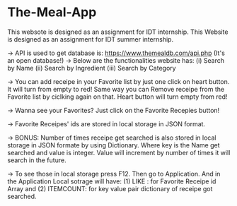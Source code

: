 # The-Meal-App
This websote is designed as an assignment for IDT internship.
This Website is designed as an assignment for IDT summer internship.

-> API is used to get database is: https://www.themealdb.com/api.php (It's an open database!) 
-> Below are the functionalities website has: (i) Search by Name (ii) Search by Ingredient (iii) Search by Category

-> You can add receipe in your Favorite list by just one click on heart button. It will turn from empty to red! 
   Same way you can Remove receipe from the Favorite list by ciclking again on that. Heart button will turn empty from red!

-> Wanna see your Favorites? Just click on the Favorite Recepies button!

-> Favorite Receipes' ids are stored in local storage in JSON format.

-> BONUS: Number of times receipe get searched is also stored in local storage in JSON formate by using Dictionary. 
   Where key is the Name get searched and value is integer. Value will increment by number of times it will search in the future.

-> To see those in local storage press F12. Then go to Application. And in the Application Local sotrage will have: 
   (1) LIKE : for Favorite Receipe id Array and (2) ITEMCOUNT: for key value pair dictionary of receipe got searched.
